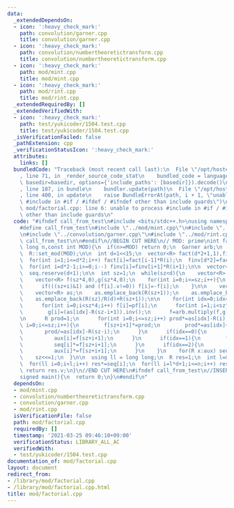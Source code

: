 ```yaml
---
data:
  _extendedDependsOn:
  - icon: ':heavy_check_mark:'
    path: convolution/garner.cpp
    title: convolution/garner.cpp
  - icon: ':heavy_check_mark:'
    path: convolution/numbertheoretictransform.cpp
    title: convolution/numbertheoretictransform.cpp
  - icon: ':heavy_check_mark:'
    path: mod/mint.cpp
    title: mod/mint.cpp
  - icon: ':heavy_check_mark:'
    path: mod/rint.cpp
    title: mod/rint.cpp
  _extendedRequiredBy: []
  _extendedVerifiedWith:
  - icon: ':heavy_check_mark:'
    path: test/yukicoder/1504.test.cpp
    title: test/yukicoder/1504.test.cpp
  _isVerificationFailed: false
  _pathExtension: cpp
  _verificationStatusIcon: ':heavy_check_mark:'
  attributes:
    links: []
  bundledCode: "Traceback (most recent call last):\n  File \"/opt/hostedtoolcache/Python/3.10.0/x64/lib/python3.10/site-packages/onlinejudge_verify/documentation/build.py\"\
    , line 71, in _render_source_code_stat\n    bundled_code = language.bundle(stat.path,\
    \ basedir=basedir, options={'include_paths': [basedir]}).decode()\n  File \"/opt/hostedtoolcache/Python/3.10.0/x64/lib/python3.10/site-packages/onlinejudge_verify/languages/cplusplus.py\"\
    , line 187, in bundle\n    bundler.update(path)\n  File \"/opt/hostedtoolcache/Python/3.10.0/x64/lib/python3.10/site-packages/onlinejudge_verify/languages/cplusplus_bundle.py\"\
    , line 400, in update\n    raise BundleErrorAt(path, i + 1, \"unable to process\
    \ #include in #if / #ifdef / #ifndef other than include guards\")\nonlinejudge_verify.languages.cplusplus_bundle.BundleErrorAt:\
    \ mod/factorial.cpp: line 6: unable to process #include in #if / #ifdef / #ifndef\
    \ other than include guards\n"
  code: "#ifndef call_from_test\n#include <bits/stdc++.h>\nusing namespace std;\n\n\
    #define call_from_test\n#include \"../mod/mint.cpp\"\n#include \"../convolution/numbertheoretictransform.cpp\"\
    \n#include \"../convolution/garner.cpp\"\n#include \"../mod/rint.cpp\"\n#undef\
    \ call_from_test\n\n#endif\n//BEGIN CUT HERE\n// MOD: prime\nint factorial(long\
    \ long n,const int MOD){\n  if(n>=MOD) return 0;\n  Garner arb;\n  using R = Rint<int>;\n\
    \  R::set_mod(MOD);\n\n  int d=1<<15;\n  vector<R> fact(d*2+1,1),finv(d*2+1,1);\n\
    \  for(int i=1;i<=d*2;i++) fact[i]=fact[i-1]*R(i);\n  finv[d*2]=fact[d*2].inv();\n\
    \  for(int i=d*2-1;i>=0;i--) finv[i]=finv[i+1]*R(i+1);\n\n  vector<R> seq({1,d+1});\n\
    \  seq.reserve(d+1);\n\n  int sz=1;\n  while(sz<d){\n    vector<R> aux(sz,1);\n\
    \    vector<R> f(sz*4,0),g(sz*4,0);\n    for(int i=0;i<=sz;i++){\n      f[i]=finv[i]*finv[sz-i]*seq[i];\n\
    \      if(((sz+i)&1) and (f[i].v!=0)) f[i]=-f[i];\n    }\n\n    vector<R> pf(f);\n\
    \    vector<R> as;\n    as.emplace_back(R(sz+1));\n    as.emplace_back(R(sz)/R(d));\n\
    \    as.emplace_back(R(sz)/R(d)+R(sz+1));\n\n    for(int idx=0;idx<3;idx++){\n\
    \      for(int i=0;i<sz*4;i++) f[i]=pf[i];\n      for(int i=1;i<sz*2+2;i++)\n\
    \        g[i]=(as[idx]-R(sz-i+1)).inv();\n      f=arb.multiply(f,g);\n      f.resize(sz*4);\n\
    \n      R prod=1;\n      for(int i=0;i<=sz;i++) prod*=as[idx]-R(i);\n\n      for(int\
    \ i=0;i<=sz;i++){\n        f[sz+i+1]*=prod;\n        prod*=as[idx]+R(i+1);\n \
    \       prod/=as[idx]-R(sz-i);\n      }\n      if(idx==0){\n        for(int i=0;i<sz;i++)\n\
    \          aux[i]=f[sz+i+1];\n      }\n      if(idx==1){\n        for(int i=0;i<=sz;i++)\n\
    \          seq[i]*=f[sz+i+1];\n      }\n      if(idx==2){\n        for(int i=0;i<sz;i++)\n\
    \          aux[i]*=f[sz+i+1];\n      }\n    }\n    for(R x:aux) seq.emplace_back(x);\n\
    \    sz<<=1;\n  }\n\n  using ll = long long;\n  R res=1;\n  int l=min((ll)d,(n+1)/d);\n\
    \  for(ll i=0;i<l;i++) res*=seq[i];\n  for(ll i=l*d+1;i<=n;i++) res*=R(i);\n \
    \ return res.v;\n}\n//END CUT HERE\n#ifndef call_from_test\n//INSERT ABOVE HERE\n\
    signed main(){\n  return 0;\n}\n#endif\n"
  dependsOn:
  - mod/mint.cpp
  - convolution/numbertheoretictransform.cpp
  - convolution/garner.cpp
  - mod/rint.cpp
  isVerificationFile: false
  path: mod/factorial.cpp
  requiredBy: []
  timestamp: '2021-03-25 09:46:10+09:00'
  verificationStatus: LIBRARY_ALL_AC
  verifiedWith:
  - test/yukicoder/1504.test.cpp
documentation_of: mod/factorial.cpp
layout: document
redirect_from:
- /library/mod/factorial.cpp
- /library/mod/factorial.cpp.html
title: mod/factorial.cpp
---
```

